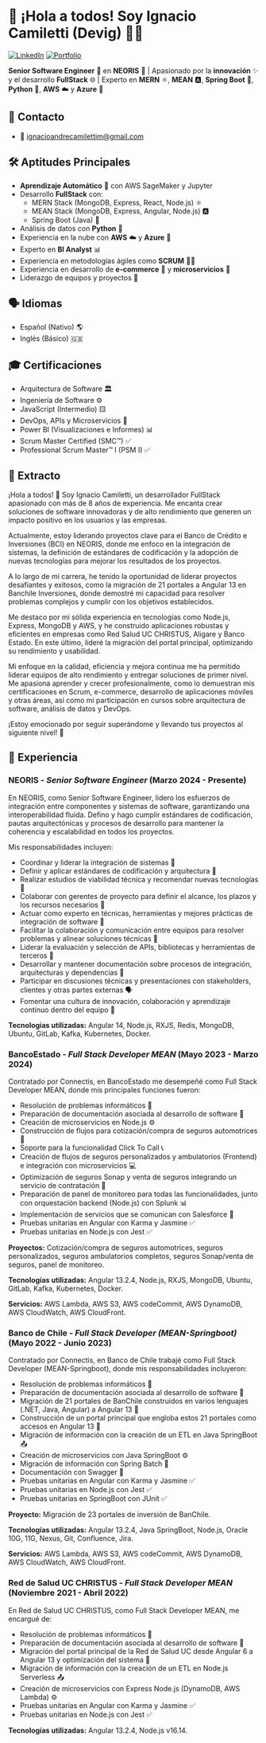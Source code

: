# 👋 ¡Hola a todos! Soy Ignacio Camiletti (Devig) 👨‍💻

[![LinkedIn](https://img.shields.io/badge/LinkedIn-Ignacio%20Camiletti-blue?style=flat&logo=linkedin)](www.linkedin.com/in/ignaciocamiletti) 
[![Portfolio](https://img.shields.io/badge/Portfolio-Visitar-brightgreen?style=flat)](portafolio-ignaciocamiletti.netlify.app/)

**Senior Software Engineer** 💼 en **NEORIS**  🚀 | Apasionado por la **innovación** ✨ y el desarrollo **FullStack** 🌐 | Experto en **MERN** ⚛️, **MEAN** 🅰️, **Spring Boot** 🍃, **Python** 🐍, **AWS** ☁️ y **Azure** 🔷

## 📍 Contacto

- 📧 ignacioandrecamilettim@gmail.com

## 🛠️ Aptitudes Principales

- **Aprendizaje Automático** 🤖 con AWS SageMaker y Jupyter 
- Desarrollo **FullStack** con:
    - MERN Stack (MongoDB, Express, React, Node.js) ⚛️
    - MEAN Stack (MongoDB, Express, Angular, Node.js) 🅰️
    - Spring Boot (Java) 🍃
- Análisis de datos con **Python** 🐍
- Experiencia en la nube con **AWS** ☁️ y **Azure** 🔷
- Experto en **BI Analyst** 📊
- Experiencia en metodologías ágiles como **SCRUM** 🏃‍♂️
- Experiencia en desarrollo de **e-commerce** 🛒 y **microservicios** 🔄
- Liderazgo de equipos y proyectos 🚀

## 🗣️ Idiomas

- Español (Nativo) 🌎
- Inglés (Básico) 🇬🇧

## 🎓 Certificaciones

- Arquitectura de Software 🏛️
- Ingeniería de Software ⚙️
- JavaScript (Intermedio) 🟨
- DevOps, APIs y Microservicios 🔄
- Power BI (Visualizaciones e Informes) 📊
- Scrum Master Certified (SMC™) ✅
- Professional Scrum Master™ I (PSM I) ✅

## 🚀 Extracto

¡Hola a todos! 👋 Soy Ignacio Camiletti, un desarrollador FullStack apasionado con más de 8 años de experiencia. Me encanta crear soluciones de software innovadoras y de alto rendimiento que generen un impacto positivo en los usuarios y las empresas. 

Actualmente, estoy liderando proyectos clave para el Banco de Crédito e Inversiones (BCI) en NEORIS, donde me enfoco en la integración de sistemas, la definición de estándares de codificación y la adopción de nuevas tecnologías para mejorar los resultados de los proyectos.

A lo largo de mi carrera, he tenido la oportunidad de liderar proyectos desafiantes y exitosos, como la migración de 21 portales a Angular 13 en Banchile Inversiones, donde demostré mi capacidad para resolver problemas complejos y cumplir con los objetivos establecidos.

Me destaco por mi sólida experiencia en tecnologías como Node.js, Express, MongoDB y AWS, y he construido aplicaciones robustas y eficientes en empresas como Red Salud UC CHRISTUS, Aligare y Banco Estado. En este último, lideré la migración del portal principal, optimizando su rendimiento y usabilidad.

Mi enfoque en la calidad, eficiencia y mejora continua me ha permitido liderar equipos de alto rendimiento y entregar soluciones de primer nivel. Me apasiona aprender y crecer profesionalmente, como lo demuestran mis certificaciones en Scrum, e-commerce, desarrollo de aplicaciones móviles y otras áreas, así como mi participación en cursos sobre arquitectura de software, análisis de datos y DevOps.

¡Estoy emocionado por seguir superándome y llevando tus proyectos al siguiente nivel! 🚀

## 💼 Experiencia

### NEORIS - *Senior Software Engineer* (Marzo 2024 - Presente)

En NEORIS, como Senior Software Engineer, lidero los esfuerzos de integración entre componentes y sistemas de software, garantizando una interoperabilidad fluida. Defino y hago cumplir estándares de codificación, pautas arquitectónicas y procesos de desarrollo para mantener la coherencia y escalabilidad en todos los proyectos. 

Mis responsabilidades incluyen:

- Coordinar y liderar la integración de sistemas 🔗
- Definir y aplicar estándares de codificación y arquitectura 📐
- Realizar estudios de viabilidad técnica y recomendar nuevas tecnologías 🔬
- Colaborar con gerentes de proyecto para definir el alcance, los plazos y los recursos necesarios 📅
- Actuar como experto en técnicas, herramientas y mejores prácticas de integración de software 🧠
- Facilitar la colaboración y comunicación entre equipos para resolver problemas y alinear soluciones técnicas 🤝
- Liderar la evaluación y selección de APIs, bibliotecas y herramientas de terceros 🧰
- Desarrollar y mantener documentación sobre procesos de integración, arquitecturas y dependencias 📄
- Participar en discusiones técnicas y presentaciones con stakeholders, clientes y otras partes externas 🗣️
- Fomentar una cultura de innovación, colaboración y aprendizaje continuo dentro del equipo 💪

**Tecnologías utilizadas:** Angular 14, Node.js, RXJS, Redis, MongoDB, Ubuntu, GitLab, Kafka, Kubernetes, Docker.

### BancoEstado - *Full Stack Developer MEAN* (Mayo 2023 - Marzo 2024)

Contratado por Connectis, en BancoEstado me desempeñé como Full Stack Developer MEAN, donde mis principales funciones fueron:

- Resolución de problemas informáticos 🔧
- Preparación de documentación asociada al desarrollo de software 📄
- Creación de microservicios en Node.js ⚙️
- Construcción de flujos para cotización/compra de seguros automotrices 🚗
- Soporte para la funcionalidad Click To Call 📞
- Creación de flujos de seguros personalizados y ambulatorios (Frontend) e integración con microservicios 💻
- Optimización de seguros Sonap y venta de seguros integrando un servicio de contratación 📑
- Preparación de panel de monitoreo para todas las funcionalidades, junto con orquestación backend (Node.js) con Splunk 📊
- Implementación de servicios que se comunican con Salesforce 🤝
- Pruebas unitarias en Angular con Karma y Jasmine ✅
- Pruebas unitarias en Node.js con Jest ✅

**Proyectos:** Cotización/compra de seguros automotrices, seguros personalizados, seguros ambulatorios completos, seguros Sonap/venta de seguros, panel de monitoreo.

**Tecnologías utilizadas:** Angular 13.2.4, Node.js, RXJS, MongoDB, Ubuntu, GitLab, Kafka, Kubernetes, Docker.

**Servicios:** AWS Lambda, AWS S3, AWS codeCommit, AWS DynamoDB, AWS CloudWatch, AWS CloudFront.

### Banco de Chile - *Full Stack Developer (MEAN-Springboot)* (Mayo 2022 - Junio 2023)

Contratado por Connectis, en Banco de Chile trabajé como Full Stack Developer (MEAN-Springboot), donde mis responsabilidades incluyeron:

- Resolución de problemas informáticos 🔧
- Preparación de documentación asociada al desarrollo de software 📄
- Migración de 21 portales de BanChile construidos en varios lenguajes (.NET, Java, Angular) a Angular 13 🔄
- Construcción de un portal principal que engloba estos 21 portales como accesos en Angular 13 🚪
- Migración de información con la creación de un ETL en Java SpringBoot 📤
- Creación de microservicios con Java SpringBoot ⚙️
- Migración de información con Spring Batch 🔄
- Documentación con Swagger 📄
- Pruebas unitarias en Angular con Karma y Jasmine ✅
- Pruebas unitarias en Node.js con Jest ✅
- Pruebas unitarias en SpringBoot con JUnit ✅

**Proyecto:** Migración de 23 portales de inversión de BanChile.

**Tecnologías utilizadas:** Angular 13.2.4, Java SpringBoot, Node.js, Oracle 10G, 11G, Nexus, Git, Confluence, Jira.

**Servicios:** AWS Lambda, AWS S3, AWS codeCommit, AWS DynamoDB, AWS CloudWatch, AWS CloudFront.

### Red de Salud UC CHRISTUS - *Full Stack Developer MEAN* (Noviembre 2021 - Abril 2022)

En Red de Salud UC CHRISTUS, como Full Stack Developer MEAN, me encargué de:

- Resolución de problemas informáticos 🔧
- Preparación de documentación asociada al desarrollo de software 📄
- Migración del portal principal de la Red de Salud UC desde Angular 6 a Angular 13 y optimización del sistema 🔄
- Migración de información con la creación de un ETL en Node.js Serverless 📤
- Creación de microservicios con Express Node.js (DynamoDB, AWS Lambda) ⚙️
- Pruebas unitarias en Angular con Karma y Jasmine ✅
- Pruebas unitarias en Node.js con Jest ✅

**Tecnologías utilizadas:** Angular 13.2.4, Node.js v16.14.
